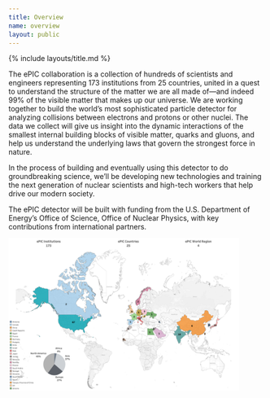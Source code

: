 ```yaml
---
title: Overview
name: overview
layout: public
---
```


{% include layouts/title.md %}

The ePIC collaboration is a collection of hundreds of scientists and engineers representing 173 institutions from 25 countries, united in a quest to understand the structure of the matter we are all made of—and indeed 99% of the visible matter that makes up our universe. We are working together to build the world’s most sophisticated particle detector for analyzing collisions between electrons and protons or other nuclei. The data we collect will give us insight into the dynamic interactions of the smallest internal building blocks of visible matter, quarks and gluons, and help us understand the underlying laws that govern the strongest force in nature.

In the process of building and eventually using this detector to do groundbreaking science, we’ll be developing new technologies and training the next generation of nuclear scientists and high-tech workers that help drive our modern society.

The ePIC detector will be built with funding from the U.S. Department of Energy’s Office of Science, Office of Nuclear Physics, with key contributions from international partners.

<img src="/assets/images/site/world_map_dashboard.png" alt="ePIC Institutions Worldwide Map" width="90%"/>

